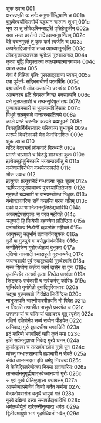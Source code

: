 शुक उवाच	001    
क्षरात्प्रभृति यः सर्गः सगुणानीन्द्रियाणि च	001a  
बुद्ध्यैश्वर्याभिसर्गार्थं यद्ध्यानं चात्मनः शुभम्	001c  
भूय एव तु लोकेऽस्मिन्सद्वृत्तिं वृत्तिहैतुकीम्	002a  
यया सन्तः प्रवर्तन्ते तदिच्छाम्यनुवर्णितम्	002c  
वेदे वचनमुक्तं तु कुरु कर्म त्यजेति च	003a  
कथमेतद्विजानीयां तच्च व्याख्यातुमर्हसि	003c  
लोकवृत्तान्ततत्त्वज्ञः पूतोऽहं गुरुशासनात्	004a  
कृत्वा बुद्धिं वियुक्तात्मा त्यक्ष्याम्यात्मानमव्यथः	004c  
व्यास उवाच	005    
यैषा वै विहिता वृत्तिः पुरस्ताद्ब्रह्मणा स्वयम्	005a  
एषा पूर्वतरैः सद्भिराचीर्णा परमर्षिभिः	005c  
ब्रह्मचर्येण वै लोकाञ्जयन्ति परमर्षयः	006a  
आत्मनश्च हृदि श्रेयस्त्वन्विच्छ मनसात्मनि	006c  
वने मूलफलाशी च तप्यन्सुविपुलं तपः	007a  
पुण्यायतनचारी च भूतानामविहिंसकः	007c  
विधूमे सन्नमुसले वानप्रस्थप्रतिश्रये	008a  
काले प्राप्ते चरन्भैक्षं कल्पते ब्रह्मभूयसे	008c  
निःस्तुतिर्निर्नमस्कारः परित्यज्य शुभाशुभे	009a  
अरण्ये विचरैकाकी येन केनचिदाशितः	009c  
शुक उवाच	010    
यदिदं वेदवचनं लोकवादे विरुध्यते	010a  
प्रमाणे चाप्रमाणे च विरुद्धे शास्त्रता कुतः	010c  
इत्येतच्छ्रोतुमिच्छामि भगवान्प्रब्रवीतु मे	011a  
कर्मणामविरोधेन कथमेतत्प्रवर्तते	011c  
भीष्म उवाच	012    
इत्युक्तः प्रत्युवाचेदं गन्धवत्याः सुतः सुतम्	012a  
ऋषिस्तत्पूजयन्वाक्यं पुत्रस्यामिततेजसः	012c  
गृहस्थो ब्रह्मचारी च वानप्रस्थोऽथ भिक्षुकः	013a  
यथोक्तकारिणः सर्वे गच्छन्ति परमां गतिम्	013c  
एको य आश्रमानेताननुतिष्ठेद्यथाविधि	014a  
अकामद्वेषसंयुक्तः स परत्र महीयते	014c  
चतुष्पदी हि निःश्रेणी ब्रह्मण्येषा प्रतिष्ठिता	015a  
एतामाश्रित्य निःश्रेणीं ब्रह्मलोके महीयते	015c  
आयुषस्तु चतुर्भागं ब्रह्मचार्यनसूयकः	016a  
गुरौ वा गुरुपुत्रे वा वसेद्धर्मार्थकोविदः	016c  
कर्मातिरेकेण गुरोरध्येतव्यं बुभूषता	017a  
दक्षिणो नापवादी स्यादाहूतो गुरुमाश्रयेत्	017c  
जघन्यशायी पूर्वं स्यादुत्थायी गुरुवेश्मनि	018a  
यच्च शिष्येण कर्तव्यं कार्यं दासेन वा पुनः	018c  
कृतमित्येव तत्सर्वं कृत्वा तिष्ठेत पार्श्वतः	019a  
किङ्करः सर्वकारी च सर्वकर्मसु कोविदः	019c  
शुचिर्दक्षो गुणोपेतो ब्रूयादिषुरिवात्वरः	020a  
चक्षुषा गुरुमव्यग्रो निरीक्षेत जितेन्द्रियः	020c  
नाभुक्तवति चाश्नीयादपीतवति नो पिबेत्	021a  
न तिष्ठति तथासीत नासुप्ते प्रस्वपेत च	021c  
उत्तानाभ्यां च पाणिभ्यां पादावस्य मृदु स्पृशेत्	022a  
दक्षिणं दक्षिणेनैव सव्यं सव्येन पीडयेत्	022c  
अभिवाद्य गुरुं ब्रूयादधीष्व भगवन्निति	023a  
इदं करिष्ये भगवन्निदं चापि कृतं मया	023c  
इति सर्वमनुज्ञाप्य निवेद्य गुरवे धनम्	024a  
कुर्यात्कृत्वा च तत्सर्वमाख्येयं गुरवे पुनः	024c  
यांस्तु गन्धान्रसान्वापि ब्रह्मचारी न सेवते	025a  
सेवेत तान्समावृत्त इति धर्मेषु निश्चयः	025c  
ये केचिद्विस्तरेणोक्ता नियमा ब्रह्मचारिणः	026a  
तान्सर्वाननुगृह्णीयाद्भवेच्चानपगो गुरोः	026c  
स एवं गुरवे प्रीतिमुपहृत्य यथाबलम्	027a  
आश्रमेष्वाश्रमेष्वेवं शिष्यो वर्तेत कर्मणा	027c  
वेदव्रतोपवासेन चतुर्थे चायुषो गते	028a  
गुरवे दक्षिणां दत्त्वा समावर्तेद्यथाविधि	028c  
धर्मलब्धैर्युतो दारैरग्नीनुत्पाद्य धर्मतः	029a  
द्वितीयमायुषो भागं गृहमेधिव्रती भवेत्	029c  

